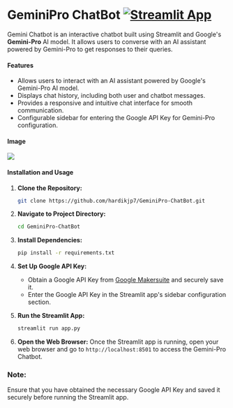 # GeminiPro ChatBot [![Streamlit App](https://static.streamlit.io/badges/streamlit_badge_black_white.svg)](https://geminipro-chatbot.streamlit.app/)

Gemini Chatbot is an interactive chatbot built using Streamlit and Google's **Gemini-Pro** AI model. It allows users to converse with an AI assistant powered by Gemini-Pro to get responses to their queries.

#### Features

- Allows users to interact with an AI assistant powered by Google's Gemini-Pro AI model.
- Displays chat history, including both user and chatbot messages.
- Provides a responsive and intuitive chat interface for smooth communication.
- Configurable sidebar for entering the Google API Key for Gemini-Pro configuration.


#### Image

![](img.png)

#### Installation and Usage

1. **Clone the Repository:**
   ```bash
   git clone https://github.com/hardikjp7/GeminiPro-ChatBot.git
   ```

2. **Navigate to Project Directory:**
   ```bash
   cd GeminiPro-ChatBot
   ```

3. **Install Dependencies:**
   ```bash
   pip install -r requirements.txt
   ```

4. **Set Up Google API Key:**
   - Obtain a Google API Key from [Google Makersuite](https://makersuite.google.com/app/apikey) and securely save it.
   - Enter the Google API Key in the Streamlit app's sidebar configuration section.

5. **Run the Streamlit App:**
   ```bash
   streamlit run app.py
   ```

6. **Open the Web Browser:**
   Once the Streamlit app is running, open your web browser and go to `http://localhost:8501` to access the Gemini-Pro Chatbot.



### Note:

Ensure that you have obtained the necessary Google API Key and saved it securely before running the Streamlit app.
